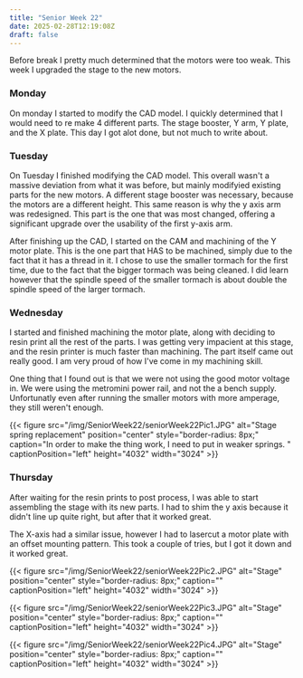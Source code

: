 ```yaml
---
title: "Senior Week 22"
date: 2025-02-28T12:19:08Z
draft: false
---
```


Before break I pretty much determined that the motors were too weak. This week I upgraded the stage to the new motors. 

### Monday 

On monday I started to modify the CAD model. I quickly determined that I would need to re make 4 different parts. The stage booster, Y arm, Y plate, and the X plate. This day I got alot done, but not much to write about. 

### Tuesday 

On Tuesday I finished modifying the CAD model. This overall wasn't a massive deviation from what it was before, but mainly modifyied existing parts for the new motors. A different stage booster was necessary, because the motors are a different height. This same reason is why the y axis arm was redesigned. This part is the one that was most changed, offering a significant upgrade over the usability of the first y-axis arm. 

After finishing up the CAD, I started on the CAM and machining of the Y motor plate. This is the one part that HAS to be machined, simply due to the fact that it has a thread in it. I chose to use the smaller tormach for the first time, due to the fact that the bigger tormach was being cleaned. I did learn however that the spindle speed of the smaller tormach is about double the spindle speed of the larger tormach. 

### Wednesday 

I started and finished machining the motor plate, along with deciding to resin print all the rest of the parts. I was getting very impacient at this stage, and the resin printer is much faster than machining. The part itself came out really good. I am very proud of how I've come in my machining skill. 

One thing that I found out is that we were not using the good motor voltage in. We were using the metromini power rail, and not the a bench supply. Unfortunatly even after running the smaller motors with more amperage, they still weren't enough. 

{{< figure src="/img/SeniorWeek22/seniorWeek22Pic1.JPG" alt="Stage spring replacement" position="center" style="border-radius: 8px;" caption="In order to make the thing work, I need to put in weaker springs. " captionPosition="left" height="4032" width="3024" >}}

### Thursday 

After waiting for the resin prints to post process, I was able to start assembling the stage with its new parts. I had to shim the y axis because it didn't line up quite right, but after that it worked great. 

The X-axis had a similar issue, however I had to lasercut a motor plate with an offset mounting pattern. This took a couple of tries, but I got it down and it worked great. 

{{< figure src="/img/SeniorWeek22/seniorWeek22Pic2.JPG" alt="Stage" position="center" style="border-radius: 8px;" caption="" captionPosition="left" height="4032" width="3024" >}}

{{< figure src="/img/SeniorWeek22/seniorWeek22Pic3.JPG" alt="Stage" position="center" style="border-radius: 8px;" caption="" captionPosition="left" height="4032" width="3024" >}}

{{< figure src="/img/SeniorWeek22/seniorWeek22Pic4.JPG" alt="Stage" position="center" style="border-radius: 8px;" caption="" captionPosition="left" height="4032" width="3024" >}}
